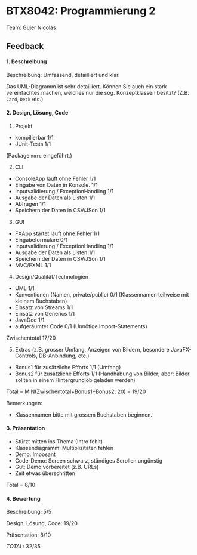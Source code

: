 # BTX8042: Programmierung 2

Team: Gujer Nicolas

## Feedback

#### 1. Beschreibung

Beschreibung: Umfassend, detailliert und klar.

Das UML-Diagramm ist sehr detailliert. Können Sie auch
ein stark vereinfachtes machen, welches nur die sog.
Konzeptklassen besitzt? (Z.B. `Card`, `Deck` etc.)


#### 2. Design, Lösung, Code

1) Projekt

- kompilierbar                          1/1
- JUnit-Tests                           1/1

(Package `more` eingeführt.)

2) CLI

- ConsoleApp läuft ohne Fehler          1/1
- Eingabe von Daten in Konsole.         1/1
- Inputvalidierung / ExceptionHandling  1/1
- Ausgabe der Daten als Listen          1/1
- Abfragen                              1/1
- Speichern der Daten in CSV/JSon       1/1

3) GUI

- FXApp startet läuft ohne Fehler       1/1
- Eingabeformulare                      0/1
- Inputvalidierung / ExceptionHandling  1/1
- Ausgabe der Daten als Listen          1/1
- Speichern der Daten in CSV/JSon       1/1
- MVC/FXML                              1/1

4) Design/Qualität/Technologien

- UML                                   1/1
- Konventionen (Namen, private/public)  0/1 (Klassennamen teilweise mit kleinem Buchstaben)
- Einsatz von Streams                   1/1
- Einsatz von Generics                  1/1
- JavaDoc                               1/1
- aufgeräumter Code                     0/1 (Unnötige Import-Statements)

Zwischentotal                           17/20

5) Extras (z.B. grosser Umfang, Anzeigen von Bildern,
   besondere JavaFX-Controls, DB-Anbindung, etc.)

- Bonus1 für zusätzliche Efforts        1/1 (Umfang)
- Bonus2 für zusätzliche Efforts        1/1 (Handhabung von Bilder; aber: Bilder sollten in einem Hintergrundjob geladen werden)

Total = MIN(Zwischentotal+Bonus1+Bonus2, 20) = 19/20

Bemerkungen:

- Klassennamen bitte mit grossem Buchstaben beginnen.


#### 3. Präsentation

-	Stürzt mitten ins Thema (Intro fehlt)
-	Klassendiagramm: Multiplizitäten fehlen
-	Demo: Imposant
-	Code-Demo: Screen schwarz, ständiges Scrollen ungünstig
-	Gut: Demo vorbereitet (z.B. URLs)
-	Zeit etwas überschritten

Total = 8/10


#### 4. Bewertung

Beschreibung: 5/5

Design, Lösung, Code: 19/20

Präsentation: 8/10

*TOTAL*: 32/35
